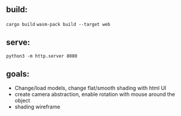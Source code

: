 ## build:

```cargo build```
```wasm-pack build --target web```

## serve:

```python3 -m http.server 8080```


## goals:

- Change/load models, change flat/smooth shading with html UI
- create camera abstraction, enable rotation with mouse around the object
- shading wireframe